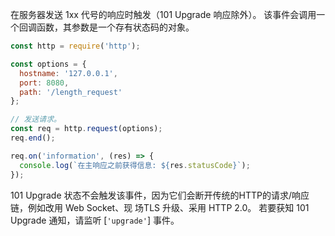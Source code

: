 <!-- YAML
added: v10.0.0
-->

在服务器发送 1xx 代号的响应时触发（101 Upgrade 响应除外）。
该事件会调用一个回调函数，其参数是一个存有状态码的对象。

```js
const http = require('http');

const options = {
  hostname: '127.0.0.1',
  port: 8080,
  path: '/length_request'
};

// 发送请求。
const req = http.request(options);
req.end();

req.on('information', (res) => {
  console.log(`在主响应之前获得信息: ${res.statusCode}`);
});
```

101 Upgrade 状态不会触发该事件，因为它们会断开传统的HTTP的请求/响应链，例如改用 Web Socket、现 场TLS 升级、采用 HTTP 2.0。
若要获知 101 Upgrade 通知，请监听 [`'upgrade'`] 事件。

